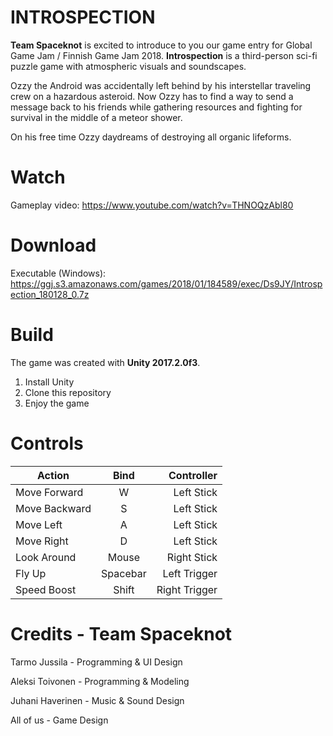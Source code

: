 
# INTROSPECTION

**Team Spaceknot** is excited to introduce to you our game entry for Global Game Jam / Finnish Game Jam 2018. **Introspection** is a third-person sci-fi puzzle game with atmospheric visuals and soundscapes.

Ozzy the Android was accidentally left behind by his interstellar traveling crew on a hazardous asteroid. Now Ozzy has to find a way to send a message back to his friends while gathering resources and fighting for survival in the middle of a meteor shower. 

On his free time Ozzy daydreams of destroying all organic lifeforms.

# Watch

Gameplay video: https://www.youtube.com/watch?v=THNOQzAbl80

# Download

Executable (Windows): https://ggj.s3.amazonaws.com/games/2018/01/184589/exec/Ds9JY/Introspection_180128_0.7z

# Build

The game was created with **Unity 2017.2.0f3**.

 1. Install Unity
 2. Clone this repository
 3. Enjoy the game

# Controls

| Action        | Bind           | Controller  |
| ------------- |:-------------:| -----:|
| Move Forward     | W | Left Stick |
| Move Backward     | S | Left Stick |
| Move Left | A | Left Stick |
| Move Right | D | Left Stick |
| Look Around | Mouse | Right Stick |
| Fly Up | Spacebar | Left Trigger |
| Speed Boost | Shift | Right Trigger |


# Credits - Team Spaceknot

Tarmo Jussila - Programming & UI Design

Aleksi Toivonen - Programming & Modeling

Juhani Haverinen - Music & Sound Design

All of us - Game Design
